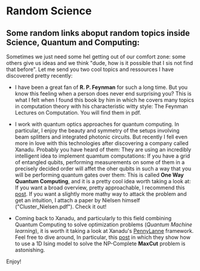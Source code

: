# Random Science
## Some random links aboput random topics inside Science, Quantum and Computing:

Sometimes we just need some hel getting out of our comfort zone: some others give us ideas and we think "dude, how is it possible that I sis not find that before". Let me send you two cool topics and ressources I have discovered pretty recently:

- I have been a great fan of **R. P. Feynman** for such a long time. But you know this feeling when a person does never end surprising you?
This is what I felt when I found this book by him in which he covers many topics in computation theory with his characteristic witty style: The Feynman Lectures on Computation. You will find them in pdf.

- I work with quantum optics approaches for quantum computing. In particular, I enjoy the beauty and symmetry of the setups involving beam splitters and integrated photonic circuits. But recently I fell even more in love with this technologies after discovering a company called Xanadu. Probably you have heard of them: They are using an incredibly intelligent idea to implement quamtum computations: If you have a grid of entangled qubits, performing measurements on some of them in a precisely decided order will affet the oher qubits in such a way that you will be performing quantum gates over them: This is called **One Way Quantum Computing**, and it is a pretty cool idea worth taking a look at: If you want a broad overview, pretty approachable, I recommend this [post](https://medium.com/xanaduai/from-a-state-of-light-to-state-of-the-art-the-photonic-path-to-millions-of-qubits-c0e08ca1cb21). If you want a slightly more mathy way to attack the problem and get an intuition, I attach a paper by Nielsen himself ("Cluster_Nielsen.pdf"). Check it out!

- Coming back to Xanadu, and particularly to this field combining Quantum Computing to solve optimization problems (*Quantum Machine learning*), it is worth it taking a look at Xanadu's [PennyLanne](https://pennylane.ai) framework. Feel free to dive around, In particular, this [post](https://pennylane.ai/qml/demos/tutorial_qaoa_maxcut.html) in which they show how to use a 1D Ising model to solve the NP-Complete **MaxCut** problem is astonishing.

Enjoy!
